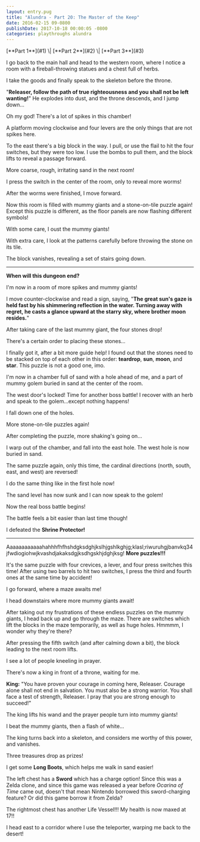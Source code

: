 ```yaml
---
layout: entry.pug
title: "Alundra - Part 20: The Master of the Keep"
date: 2016-02-15 09-0800
publishDate: 2017-10-18 00:00:05 -0800
categories: playthroughs alundra
---
```


<p class="entry-partination" markdown="1">[**Part 1**](#1) \| [**Part 2**](#2) \| [**Part 3**](#3)</p>

<a name="1"></a>

I go back to the main hall and head to the western room, where I notice a room with a fireball-throwing statues and a chest full of herbs.

I take the goods and finally speak to the skeleton before the throne.

"**Releaser, follow the path of true righteousness and you shall not be left wanting!**" He explodes into dust, and the throne descends, and I jump down...

Oh my god! There's a lot of spikes in this chamber!

A platform moving clockwise and four levers are the only things that are not spikes here.

To the east there's a big block in the way. I pull, or use the flail to hit the four switches, but they were too low. I use the bombs to pull them, and the block lifts to reveal a passage forward.

More coarse, rough, irritating sand in the next room!

I press the switch in the center of the room, only to reveal more worms!

After the worms were finished, I move forward.

Now this room is filled with mummy giants and a stone-on-tile puzzle again! Except this puzzle is different, as the floor panels are now flashing different symbols!

With some care, I oust the mummy giants!

With extra care, I look at the patterns carefully before throwing the stone on its tile.

The block vanishes, revealing a set of stairs going down.

<a name="2"></a>

---

**When will this dungeon end?**

I'm now in a room of more spikes and mummy giants!

I move counter-clockwise and read a sign, saying, "**The great sun's gaze is held fast by his shimmering reflection in the water. Turning away with regret, he casts a glance upward at the starry sky, where brother moon resides.**"

After taking care of the last mummy giant, the four stones drop!

There's a certain order to placing these stones...

I finally got it, after a bit more guide help! I found out that the stones need to be stacked on top of each other in this order: **teardrop**, **sun**, **moon**, and **star**. This puzzle is not a good one, imo.

I'm now in a chamber full of sand with a hole ahead of me, and a part of mummy golem buried in sand at the center of the room.

The west door's locked! Time for another boss battle! I recover with an herb and speak to the golem...except nothing happens!

I fall down one of the holes.

More stone-on-tile puzzles again!

After completing the puzzle, more shaking's going on...

I warp out of the chamber, and fall into the east hole. The west hole is now buried in sand.

The same puzzle again, only this time, the cardinal directions (north, south, east, and west) are reversed! 

I do the same thing like in the first hole now!

The sand level has now sunk and I can now speak to the golem!

Now the real boss battle begins!

The battle feels a bit easier than last time though!

I defeated the **Shrine Protector!**

<a name="3"></a>

---

Aaaaaaaaaaaahahhhfhfhshdgksdghjkslhjgshlkghjg;klasl;riwuruhgjbanvkq34jfwdiogiohwjkvashdjakaksdgjksdhgskhjdghjksg! **More puzzles!!!**

It's the same puzzle with four crevices, a lever, and four press switches this time! After using two barrels to hit two switches, I press the third and fourth ones at the same time by accident!

I go forward, where a maze awaits me!

I head downstairs where more mummy giants await!

After taking out my frustrations of these endless puzzles on the mummy giants, I head back up and go through the maze. There are switches which lift the blocks in the maze temporarily, as well as huge holes. Hmmmm, I wonder why they're there?

After pressing the fifth switch (and after calming down a bit), the block leading to the next room lifts.

I see a lot of people kneeling in prayer.

There's now a king in front of a throne, waiting for me.

**King:** "You have proven your courage in coming here, Releaser. Courage alone shall not end in salvation. You must also be a strong warrior. You shall face a test of strength, Releaser. I pray that you are strong enough to succeed!"

The king lifts his wand and the prayer people turn into mummy giants!

I beat the mummy giants, then a flash of white...

The king turns back into a skeleton, and considers me worthy of this power, and vanishes.

Three treasures drop as prizes!

I get some **Long Boots**, which helps me walk in sand easier!

The left chest has a **Sword** which has a charge option! Since this was a Zelda clone, and since this game was released a year before *Ocarina of Time* came out, doesn't that mean Nintendo borrowed this sword-charging feature? Or did this game borrow it from Zelda?

The rightmost chest has another Life Vessel!!! My health is now maxed at 17!!

I head east to a corridor where I use the teleporter, warping me back to the desert!